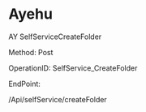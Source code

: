 #     Ayehu


AY SelfServiceCreateFolder

Method: Post

OperationID: SelfService_CreateFolder

EndPoint:

/Api/selfService/createFolder
